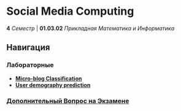 # Social Media Computing

**4** _Семестр_ | **01.03.02** _Прикладная Математика и Информатика_

## Навигация

### Лабораторные

- **[Micro-blog Classification](./Lab-1-2/)**
- **[User demography prediction](./Lab-3/)**

### [Дополнительный Вопрос на Экзамене](<./Extra/Extra Question of Exam - Eremin Vladimir.pdf>)

